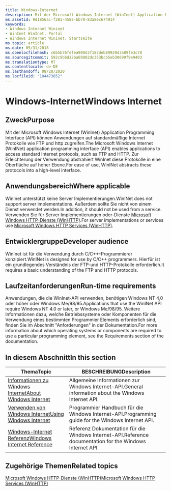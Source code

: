 ```yaml
---
title: Windows-Internet
description: Mit der Microsoft Windows Internet (WinInet) Application Programming Interface (API) können Anwendungen auf standardmäßige Internet Protokolle wie FTP und http zugreifen. Zur Erleichterung der Verwendung abstrahiert WinInet diese Protokolle in eine Oberfläche auf hoher Ebene.
ms.assetid: 9d1856ac-f281-4582-bb70-83a8ec674914
keywords:
- Windows Internet Wininet
- WinInet WinInet, Portal
- Windows Internet Wininet, Startseite
ms.topic: article
ms.date: 05/31/2018
ms.openlocfilehash: c6b5b76fefea900d3f187deb89929d3a09fe3c78
ms.sourcegitcommit: 592c9bbd22ba69802dc353bcb5eb30699f9e9403
ms.translationtype: MT
ms.contentlocale: de-DE
ms.lasthandoff: 08/20/2020
ms.locfileid: "104473852"
---
```

# <a name="windows-internet"></a><span data-ttu-id="aef51-107">Windows-Internet</span><span class="sxs-lookup"><span data-stu-id="aef51-107">Windows Internet</span></span>

## <a name="purpose"></a><span data-ttu-id="aef51-108">Zweck</span><span class="sxs-lookup"><span data-stu-id="aef51-108">Purpose</span></span>

<span data-ttu-id="aef51-109">Mit der Microsoft Windows Internet (WinInet) Application Programming Interface (API) können Anwendungen auf standardmäßige Internet Protokolle wie FTP und http zugreifen.</span><span class="sxs-lookup"><span data-stu-id="aef51-109">The Microsoft Windows Internet (WinINet) application programming interface (API) enables applications to access standard Internet protocols, such as FTP and HTTP.</span></span> <span data-ttu-id="aef51-110">Zur Erleichterung der Verwendung abstrahiert WinInet diese Protokolle in eine Oberfläche auf hoher Ebene.</span><span class="sxs-lookup"><span data-stu-id="aef51-110">For ease of use, WinINet abstracts these protocols into a high-level interface.</span></span>

## <a name="where-applicable"></a><span data-ttu-id="aef51-111">Anwendungsbereich</span><span class="sxs-lookup"><span data-stu-id="aef51-111">Where applicable</span></span>

<span data-ttu-id="aef51-112">WinInet unterstützt keine Server Implementierungen.</span><span class="sxs-lookup"><span data-stu-id="aef51-112">WinINet does not support server implementations.</span></span> <span data-ttu-id="aef51-113">Außerdem sollte Sie nicht von einem Dienst verwendet werden.</span><span class="sxs-lookup"><span data-stu-id="aef51-113">In addition, it should not be used from a service.</span></span> <span data-ttu-id="aef51-114">Verwenden Sie für Server Implementierungen oder-Dienste [Microsoft Windows HTTP-Dienste (WinHTTP)](/windows/desktop/WinHttp/winhttp-start-page).</span><span class="sxs-lookup"><span data-stu-id="aef51-114">For server implementations or services use [Microsoft Windows HTTP Services (WinHTTP)](/windows/desktop/WinHttp/winhttp-start-page).</span></span>

## <a name="developer-audience"></a><span data-ttu-id="aef51-115">Entwicklergruppe</span><span class="sxs-lookup"><span data-stu-id="aef51-115">Developer audience</span></span>

<span data-ttu-id="aef51-116">WinInet ist für die Verwendung durch C/C++-Programmierer konzipiert.</span><span class="sxs-lookup"><span data-stu-id="aef51-116">WinINet is designed for use by C/C++ programmers.</span></span> <span data-ttu-id="aef51-117">Hierfür ist ein grundlegendes Verständnis der FTP-und HTTP-Protokolle erforderlich.</span><span class="sxs-lookup"><span data-stu-id="aef51-117">It requires a basic understanding of the FTP and HTTP protocols.</span></span>

## <a name="run-time-requirements"></a><span data-ttu-id="aef51-118">Laufzeitanforderungen</span><span class="sxs-lookup"><span data-stu-id="aef51-118">Run-time requirements</span></span>

<span data-ttu-id="aef51-119">Anwendungen, die die WinInet-API verwenden, benötigen Windows NT 4,0 oder höher oder Windows Me/98/95.</span><span class="sxs-lookup"><span data-stu-id="aef51-119">Applications that use the WinINet API require Windows NT 4.0 or later, or Windows Me/98/95.</span></span> <span data-ttu-id="aef51-120">Weitere Informationen dazu, welche Betriebssysteme oder Komponenten für die Verwendung eines bestimmten Programmier Elements erforderlich sind, finden Sie im Abschnitt "Anforderungen" in der Dokumentation.</span><span class="sxs-lookup"><span data-stu-id="aef51-120">For more information about which operating systems or components are required to use a particular programming element, see the Requirements section of the documentation.</span></span>

## <a name="in-this-section"></a><span data-ttu-id="aef51-121">In diesem Abschnitt</span><span class="sxs-lookup"><span data-stu-id="aef51-121">In this section</span></span>



| <span data-ttu-id="aef51-122">Thema</span><span class="sxs-lookup"><span data-stu-id="aef51-122">Topic</span></span>                                                          | <span data-ttu-id="aef51-123">BESCHREIBUNG</span><span class="sxs-lookup"><span data-stu-id="aef51-123">Description</span></span>                                                      |
|----------------------------------------------------------------|------------------------------------------------------------------|
| [<span data-ttu-id="aef51-124">Informationen zu Windows Internet</span><span class="sxs-lookup"><span data-stu-id="aef51-124">About Windows Internet</span></span>](about-wininet.md)<br/>         | <span data-ttu-id="aef51-125">Allgemeine Informationen zur Windows Internet-API.</span><span class="sxs-lookup"><span data-stu-id="aef51-125">General information about the Windows Internet API.</span></span><br/>   |
| [<span data-ttu-id="aef51-126">Verwenden von Windows Internet</span><span class="sxs-lookup"><span data-stu-id="aef51-126">Using Windows Internet</span></span>](using-wininet.md)<br/>         | <span data-ttu-id="aef51-127">Programmier Handbuch für die Windows Internet-API.</span><span class="sxs-lookup"><span data-stu-id="aef51-127">Programming guide for the Windows Internet API.</span></span><br/>       |
| [<span data-ttu-id="aef51-128">Windows-Internet Referenz</span><span class="sxs-lookup"><span data-stu-id="aef51-128">Windows Internet Reference</span></span>](wininet-reference.md)<br/> | <span data-ttu-id="aef51-129">Referenz Dokumentation für die Windows Internet-API.</span><span class="sxs-lookup"><span data-stu-id="aef51-129">Reference documentation for the Windows Internet API.</span></span><br/> |



 

## <a name="related-topics"></a><span data-ttu-id="aef51-130">Zugehörige Themen</span><span class="sxs-lookup"><span data-stu-id="aef51-130">Related topics</span></span>

<dl> <dt>

[<span data-ttu-id="aef51-131">Microsoft Windows HTTP-Dienste (WinHTTP)</span><span class="sxs-lookup"><span data-stu-id="aef51-131">Microsoft Windows HTTP Services (WinHTTP)</span></span>](/windows/desktop/WinHttp/winhttp-start-page)
</dt> </dl>

 

